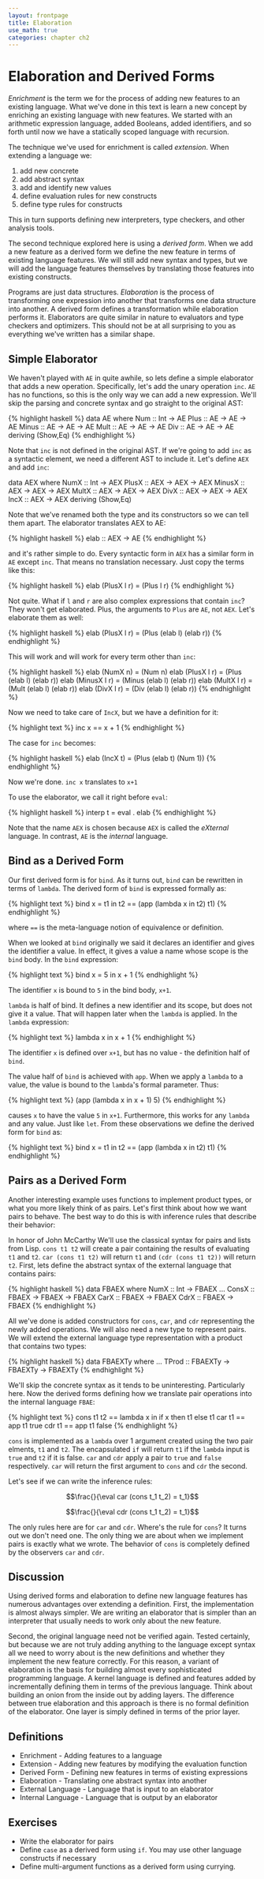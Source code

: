 ```yaml
---
layout: frontpage
title: Elaboration
use_math: true
categories: chapter ch2
---
```


# Elaboration and Derived Forms

*Enrichment* is the term we for the process of adding new features to an existing language.  What we've done in this text is learn a new concept by enriching an existing language with new features.  We started with an arithmetic expression language, added Booleans, added identifiers, and so forth until now we have a statically scoped language with recursion.

The technique we've used for enrichment is called *extension*.  When extending a language we:

1. add new concrete
2. add abstract syntax
2. add and identify new values
3. define evaluation rules for new constructs
4. define type rules for constructs

This in turn supports defining new interpreters, type checkers, and other analysis tools.

The second technique explored here is using a _derived form_.  When we add a new feature as a derived form we define the new feature in terms of existing language features.  We will still add new syntax and types, but we will add the language features themselves by translating those features into existing constructs.

Programs are just data structures.  _Elaboration_ is the process of transforming one expression into another that transforms one data structure into another.  A derived form defines a transformation while elaboration performs it.  Elaborators are quite similar in nature to evaluators and type checkers and optimizers.  This should not be at all surprising to you as everything we've written has a similar shape.

## Simple Elaborator

We haven't played with `AE` in quite awhile, so lets define a simple elaborator that adds a new operation.  Specifically, let's add the unary operation `inc`.  `AE` has no functions, so this is the only way we can add a new expression.  We'll skip the parsing and concrete syntax and go straight to the original AST:

{% highlight haskell %}
data AE where
  Num :: Int -> AE
  Plus :: AE -> AE -> AE
  Minus :: AE -> AE -> AE
  Mult :: AE -> AE -> AE
  Div :: AE -> AE -> AE
  deriving (Show,Eq)
{% endhighlight %}

Note that `inc` is not defined in the original AST.  If we're going to add `inc` as a syntactic element, we need a different AST to include it.  Let's define `AEX` and add `inc`:

data AEX where
  NumX :: Int -> AEX
  PlusX :: AEX -> AEX -> AEX
  MinusX :: AEX -> AEX -> AEX
  MultX :: AEX -> AEX -> AEX
  DivX :: AEX -> AEX -> AEX
  IncX :: AEX -> AEX
  deriving (Show,Eq)

Note that we've renamed both the type and its constructors so we can tell them apart.  The elaborator translates AEX to AE:

{% highlight haskell %}
elab :: AEX -> AE
{% endhighlight %}

and it's rather simple to do.  Every syntactic form in `AEX` has a similar form in `AE` except `inc`.  That means no translation necessary.  Just copy the terms like this:

{% highlight haskell %}
elab (PlusX l r) = (Plus l r)
{% endhighlight %}

Not quite.  What if `l` and `r` are also complex expressions that contain `inc`?  They won't get elaborated.  Plus, the arguments to `Plus` are `AE`, not `AEX`.  Let's elaborate them as well:

{% highlight haskell %}
elab (PlusX l r) = (Plus (elab l) (elab r))
{% endhighlight %}

This will work and will work for every term other than `inc`:

{% highlight haskell %}
elab (NumX n) = (Num n)
elab (PlusX l r) = (Plus (elab l) (elab r))
elab (MinusX l r) = (Minus (elab l) (elab r))
elab (MultX l r) = (Mult (elab l) (elab r))
elab (DivX l r) = (Div (elab l) (elab r))
{% endhighlight %}

Now we need to take care of `IncX`, but we have a definition for it:

{% highlight text %}
inc x == x + 1
{% endhighlight %}

The case for `inc` becomes:

{% highlight haskell %}
elab (IncX t) = (Plus (elab t) (Num 1))
{% endhighlight %}

Now we're done.  `inc x` translates to `x+1`

To use the elaborator, we call it right before `eval`:

{% highlight haskell %}
interp t = eval . elab
{% endhighlight %}

Note that the name `AEX` is chosen because `AEX` is called the _eXternal_ language.  In contrast, `AE` is the _internal_ language.

## Bind as a Derived Form

Our first derived form is for `bind`.  As it turns out, `bind` can be rewritten in terms of `lambda`.  The derived form of `bind` is expressed formally as:

{% highlight text %}
bind x = t1 in t2 == (app (lambda x in t2) t1)
{% endhighlight %}

where `==` is the meta-language notion of equivalence or definition.

When we looked at `bind` originally we said it declares an identifier and gives the identifier a value.  In effect, it gives a value a name whose scope is the `bind` body.  In the `bind` expression:

{% highlight text %}
bind x = 5 in x + 1
{% endhighlight %}

The identifier `x` is bound to `5` in the bind body, `x+1`.

`lambda` is half of bind.  It defines a new identifier and its scope, but does not give it a value.  That will happen later when the `lambda` is applied. In the `lambda` expression:

{% highlight text %}
lambda x in x + 1
{% endhighlight %}

The identifier `x` is defined over `x+1`, but has no value - the definition half of `bind`.

The value half of `bind` is achieved with `app`.  When we apply a `lambda` to a value, the value is bound to the `lambda`'s formal parameter.  Thus:

{% highlight text %}
(app (lambda x in x + 1) 5)
{% endhighlight %}

causes `x` to have the value `5` in `x+1`.  Furthermore, this works for any `lambda` and any value.  Just like `let`.  From these observations we define the derived form for `bind` as:

{% highlight text %}
bind x = t1 in t2 == (app (lambda x in t2) t1)
{% endhighlight %}

## Pairs as a Derived Form

Another interesting example uses functions to implement product types, or what you more likely think of as pairs.  Let's first think about how we want pairs to behave.  The best way to do this is with inference rules that describe their behavior:

In honor of John McCarthy We'll use the classical syntax for pairs and lists from Lisp.  `cons t1 t2` will create a pair containing the results of evaluating `t1` and `t2`.  `car (cons t1 t2)` will return `t1` and `(cdr (cons t1 t2))` will return `t2`.  First, lets define the abstract syntax of the external language that contains pairs:

{% highlight haskell %}
data FBAEX where
  NumX :: Int -> FBAEX
  ...
  ConsX :: FBAEX -> FBAEX -> FBAEX
  CarX :: FBAEX -> FBAEX
  CdrX :: FBAEX -> FBAEX
{% endhighlight %}

All we've done is added constructors for `cons`, `car`, and `cdr` representing the newly added operations.  We will also need a new type to represent pairs.  We will extend the external language type representation with a product that contains two types:

{% highlight haskell %}
data FBAEXTy where
  ...
  TProd :: FBAEXTy -> FBAEXTy -> FBAEXTy
{% endhighlight %}

We'll skip the concrete syntax as it tends to be uninteresting.  Particularly here.  Now the derived forms defining how we translate pair operations into the internal language `FBAE`:

{% highlight text %}
cons t1 t2 == lambda x in if x then t1 else t1
car t1 == app t1 true
cdr t1 == app t1 false
{% endhighlight %}

`cons` is implemented as a `lambda` over 1 argument created using the two pair elments, `t1` and `t2`.  The encapsulated `if` will return `t1` if the `lambda` input is `true` and `t2` if it is false.  `car` and `cdr` apply a pair to `true` and `false` respectively.  `car` will return the first argument to `cons` and `cdr` the second.

Let's see if we can write the inference rules:

$$\frac{}{\eval car (cons t_1 t_2) = t_1}$$

$$\frac{}{\eval cdr (cons t_1 t_2) = t_1}$$

The only rules here are for `car` and `cdr`.  Where's the rule for `cons`?  It turns out we don't need one.  The only thing we are about when we implement pairs is exactly what we wrote.  The behavior of `cons` is completely defined by the observers `car` and `cdr`.

## Discussion

Using derived forms and elaboration to define new language features has numerous advantages over extending a definition.  First, the implementation is almost always simpler.  We are writing an elaborator that is simpler than an interpreter that usually needs to work only about the new feature.

Second, the original language need not be verified again.  Tested certainly, but because we are not truly adding anything to the language except syntax all we need to worry about is the new definitions and whether they implement the new feature correctly.
For this reason, a variant of elaboration is the basis for building almost every sophisticated programming language.  A kernel language is defined and features added by incrementally defining them in terms of the previous language.  Think about building an onion from the inside out by adding layers.  The difference between true elaboration and this approach is there is no formal definition of the elaborator.  One layer is simply defined in terms of the prior layer.

## Definitions

* Enrichment - Adding features to a language
* Extension - Adding new features by modifying the evaluation function
* Derived Form - Defining new features in terms of existing expressions
* Elaboration - Translating one abstract syntax into another
* External Language - Language that is input to an elaborator
* Internal Language - Language that is output by an elaborator

## Exercises
* Write the elaborator for pairs
* Define `case` as a derived form using `if`.  You may use other language constructs if necessary
* Define multi-argument functions as a derived form using currying.